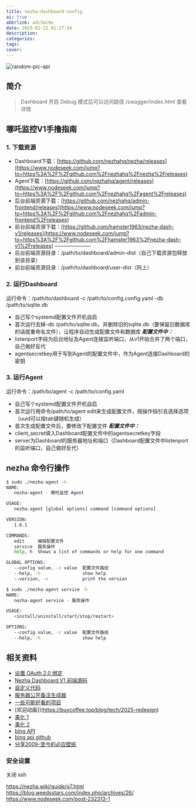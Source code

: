 ```yaml
---
title: nezha-dashboard-config
ai: true
abbrlink: adc3ac9e
date: 2025-01-21 01:27:54
description:
categories:
tags:
cover:
---
```


<!-- markdownlint-disable-next-line MD033 -->
<meta name="referrer" content="no-referrer"/>

![random-pic-api](https://api.dong4j.ink:1024/cover?spm={{spm}})

## 简介





> Dashboard 开启 Debug 模式后可以访问路径 /swagger/index.html 查看详情



## 哪吒监控V1手撸指南

### **1. 下载资源**

- Dashboard下载：[https://github.com/nezhahq/nezha/releases](https://www.nodeseek.com/jump?to=https%3A%2F%2Fgithub.com%2Fnezhahq%2Fnezha%2Freleases)
- Agent下载：[https://github.com/nezhahq/agent/releases](https://www.nodeseek.com/jump?to=https%3A%2F%2Fgithub.com%2Fnezhahq%2Fagent%2Freleases)
- 后台前端资源下载：[https://github.com/nezhahq/admin-frontend/releases](https://www.nodeseek.com/jump?to=https%3A%2F%2Fgithub.com%2Fnezhahq%2Fadmin-frontend%2Freleases)
- 前台前端资源下载：[https://github.com/hamster1963/nezha-dash-v1/releases](https://www.nodeseek.com/jump?to=https%3A%2F%2Fgithub.com%2Fhamster1963%2Fnezha-dash-v1%2Freleases)
  ———————
- 后台前端资源目录：/path/to/dashboard/admin-dist（自己下载资源包释放到该目录）
- 前台前端资源目录：/path/to/dashboard/user-dist（同上）

### **2. 运行Dashboard**

运行命令：/path/to/dashboard -c /path/to/config.config.yaml -db /path/to/sqlite.db

- 自己写个systemd配置文件开机自启
- 首次运行去掉-db /path/to/sqlite.db，并删除旧的sqlite.db（要保留旧数据库的话就重命名文件），让程序自动生成配置文件和数据库
  ***配置文件中：***
- listenport字段为后台地址及Agent连接监听端口，从v1开始合并了两个端口，自己做好反代
- agentsecretkey用于写到Agent的配置文件中，作为Agent连接Dashboard的密钥

### **3. 运行Agent**

运行命令：/path/to/agent -c /path/to/config.yaml

- 自己写个systemd配置文件开机自启
- 首次运行用命令/path/to/agent edit来生成配置文件，按操作指引去选择选项（uuid可以按tab键随机生成）
- 首次生成配置文件后，要修改下配置文件
  ***配置文件中：***
- client_secret填入Dashboard配置文件中的agentsecretkey字段
- server为Dashboard的服务器地址和端口（Dashboard配置文件中listenport的监听端口，自己做好反代）

## nezha 命令行操作

```bash
$ sudo ./nezha-agent -h
NAME:
   nezha-agent - 哪吒监控 Agent

USAGE:
   nezha-agent [global options] command [command options]

VERSION:
   1.6.1

COMMANDS:
   edit     编辑配置文件
   service  服务操作
   help, h  Shows a list of commands or help for one command

GLOBAL OPTIONS:
   --config value, -c value  配置文件路径
   --help, -h                show help
   --version, -v             print the version
 ```


```bash
$ sudo ./nezha-agent service -h
NAME:
   nezha-agent service - 服务操作

USAGE:
   <install/uninstall/start/stop/restart>

OPTIONS:
   --config value, -c value  配置文件路径
   --help, -h                show help
```





## 相关资料

- [设置 OAuth 2.0 绑定](https://nezha.wiki/guide/q14.html)
- [Nezha Dashboard V1 前端源码](https://github.com/hamster1963/nezha-dash-v1?tab=readme-ov-file)
- [自定义代码](https://nezhadash-docs.buycoffee.top/custom-code)
- [服务器公开备注生成器](https://nezhainfojson.pages.dev/)
- [一些可能好看的项目](https://buycoffee.top/work)
- [欢迎动画]](https://buycoffee.top/blog/tech/2025-redesign)
- [美化 1](https://blog.zmyos.com/nezha-theme.html)
- [美化 2](https://misaka.es/archives/33.html)
- [bing API](https://api-bimg-cc.apifox.cn/)
- [bing api github](https://github.com/flow2000/bing-wallpaper-api?tab=readme-ov-file)
- [分享2009-至今的必应壁纸](https://www.aliyundrive.com/s/VF4HskqwXMk)

### 安全设置

关闭 ssh

https://nezha.wiki/guide/q7.html
https://blog.weedsstars.com/index.php/archives/26/
https://www.nodeseek.com/post-232313-1